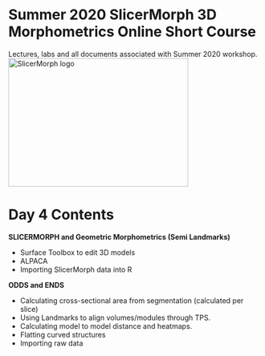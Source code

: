 # Summer 2020 SlicerMorph 3D Morphometrics Online Short Course 
Lectures, labs and all documents associated with Summer 2020 workshop.
<img alt="SlicerMorph logo" width="358" height="256" src="https://github.com/SlicerMorph/SlicerMorph.github.io/blob/master/SlicerMorph_Logos/SlicerMorph_Final_Logos-V2.jpg">

# Day 4 Contents

**SLICERMORPH and Geometric Morphometrics (Semi Landmarks)**
*	Surface Toolbox to edit 3D models 
* ALPACA
* Importing SlicerMorph data into R


**ODDS and ENDS**
* Calculating cross-sectional area from segmentation (calculated per slice)
* Using Landmarks to align volumes/modules through TPS.
*	Calculating model to model distance and heatmaps.
*	Flatting curved structures 
*	Importing raw data






